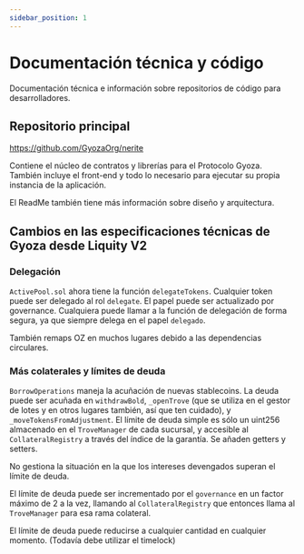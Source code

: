 ```yaml
---
sidebar_position: 1
---
```


# Documentación técnica y código

Documentación técnica e información sobre repositorios de código para desarrolladores.

## Repositorio principal

https://github.com/GyozaOrg/nerite

Contiene el núcleo de contratos y librerías para el Protocolo Gyoza. También incluye el front-end y todo lo necesario para ejecutar su propia instancia de la aplicación.

El ReadMe también tiene más información sobre diseño y arquitectura.

## Cambios en las especificaciones técnicas de Gyoza desde Liquity V2

### Delegación
`ActivePool.sol` ahora tiene la función `delegateTokens`. Cualquier token puede ser delegado al rol `delegate`. El papel puede ser actualizado por governance. Cualquiera puede llamar a la función de delegación de forma segura, ya que siempre delega en el papel `delegado`.

También remaps OZ en muchos lugares debido a las dependencias circulares. 

### Más colaterales y límites de deuda
`BorrowOperations` maneja la acuñación de nuevas stablecoins. La deuda puede ser acuñada en `withdrawBold`, `_openTrove` (que se utiliza en el gestor de lotes y en otros lugares también, así que ten cuidado), y `_moveTokensFromAdjustment`. El límite de deuda simple es sólo un uint256 almacenado en el `TroveManager` de cada sucursal, y accesible al `CollateralRegistry` a través del índice de la garantía. Se añaden getters y setters.

No gestiona la situación en la que los intereses devengados superan el límite de deuda. 

El límite de deuda puede ser incrementado por el `governance` en un factor máximo de 2 a la vez, llamando al `CollateralRegistry` que entonces llama al `TroveManager` para esa rama colateral.

El límite de deuda puede reducirse a cualquier cantidad en cualquier momento. (Todavía debe utilizar el timelock)